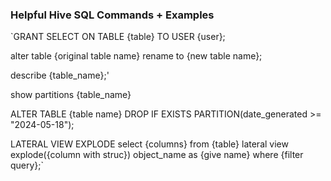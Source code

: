 ### Helpful Hive SQL Commands + Examples
`GRANT SELECT ON TABLE {table} TO USER {user};

alter table {original table name} rename to {new table name};

describe {table_name};'

show partitions {table_name}

ALTER TABLE {table name} DROP IF EXISTS PARTITION(date_generated >= "2024-05-18");

LATERAL VIEW EXPLODE
select {columns} from {table} lateral view explode({column with struc}) object_name as {give name} where {filter query};`